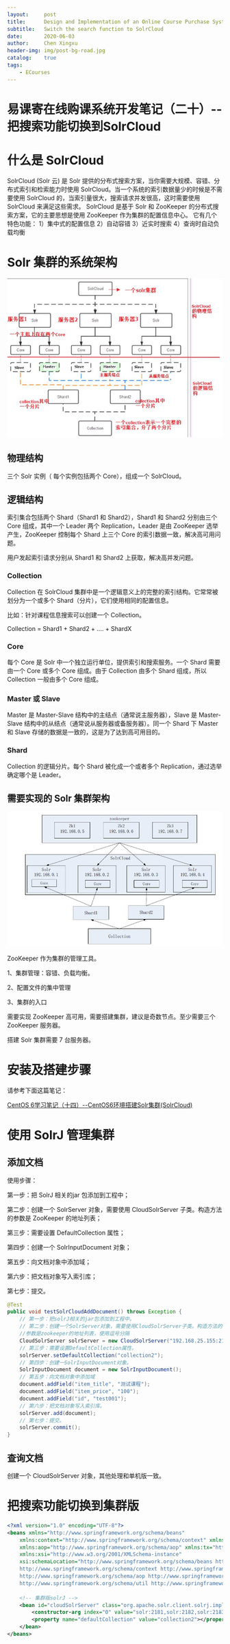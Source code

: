 ```yaml
---
layout:     post
title:      Design and Implementation of an Online Course Purchase System(20)
subtitle:   Switch the search function to SolrCloud
date:       2020-06-03
author:     Chen Xingxu
header-img: img/post-bg-road.jpg
catalog:    true
tags:
    - ECourses
---
```


# 易课寄在线购课系统开发笔记（二十）--把搜索功能切换到SolrCloud

# 什么是 SolrCloud

SolrCloud (Solr 云) 是 Solr 提供的分布式搜索方案，当你需要大规模、容错、分布式索引和检索能力时使用 SolrCloud。当一个系统的索引数据量少的时候是不需要使用 SolrCloud 的，当索引量很大，搜索请求并发很高，这时需要使用 SolrCloud 来满足这些需求。
 SolrCloud 是基于 Solr 和 ZooKeeper 的分布式搜索方案，它的主要思想是使用 ZooKeeper 作为集群的配置信息中心。
它有几个特色功能：
1）集中式的配置信息
2）自动容错
3）近实时搜索
4）查询时自动负载均衡

# Solr 集群的系统架构

![](/img-post/2020-06-03-ecourses-common/08-01.jpg)

## 物理结构

三个 Solr 实例（ 每个实例包括两个 Core），组成一个 SolrCloud。

## 逻辑结构

索引集合包括两个 Shard（Shard1 和 Shard2），Shard1 和 Shard2 分别由三个 Core 组成，其中一个 Leader 两个 Replication，Leader 是由 ZooKeeper 选举产生，ZooKeeper 控制每个 Shard 上三个 Core 的索引数据一致，解决高可用问题。

用户发起索引请求分别从 Shard1 和 Shard2 上获取，解决高并发问题。

 

### Collection

Collection 在 SolrCloud 集群中是一个逻辑意义上的完整的索引结构。它常常被划分为一个或多个 Shard（分片），它们使用相同的配置信息。

比如：针对课程信息搜索可以创建一个 Collection。

 Collection = Shard1 + Shard2 + .... + ShardX

 

### Core

每个 Core 是 Solr 中一个独立运行单位，提供索引和搜索服务。一个 Shard 需要由一个 Core 或多个 Core 组成。由于 Collection 由多个 Shard 组成，所以 Collection 一般由多个 Core 组成。

### Master 或 Slave

Master 是 Master-Slave 结构中的主结点（通常说主服务器），Slave 是 Master-Slave 结构中的从结点（通常说从服务器或备服务器）。同一个 Shard 下 Master 和 Slave 存储的数据是一致的，这是为了达到高可用目的。

### Shard

Collection 的逻辑分片。每个 Shard 被化成一个或者多个 Replication，通过选举确定哪个是 Leader。

## 需要实现的 Solr 集群架构

![](/img-post/2020-06-03-ecourses-common/08-02.jpg)

ZooKeeper 作为集群的管理工具。

1、集群管理：容错、负载均衡。

2、配置文件的集中管理

3、集群的入口

 需要实现 ZooKeeper 高可用，需要搭建集群，建议是奇数节点。至少需要三个 ZooKeeper 服务器。

 搭建 Solr 集群需要 7 台服务器。

# 安装及搭建步骤

请参考下面这篇笔记：

[CentOS 6学习笔记（十四）--CentOS6环境搭建Solr集群(SolrCloud)](https://blog.csdn.net/gaoxiaokun4282/article/details/106431864)

# 使用 SolrJ 管理集群

## 添加文档

使用步骤：

第一步：把 SolrJ 相关的jar 包添加到工程中；

第二步：创建一个 SolrServer 对象，需要使用 CloudSolrServer 子类。构造方法的参数是 ZooKeeper 的地址列表；

第三步：需要设置 DefaultCollection 属性；

第四步：创建一个 SolrInputDocument 对象；

第五步：向文档对象中添加域；

第六步：把文档对象写入索引库；

第七步：提交。

```java
@Test
public void testSolrCloudAddDocument() throws Exception {
    // 第一步：把solrJ相关的jar包添加到工程中。
    // 第二步：创建一个SolrServer对象，需要使用CloudSolrServer子类。构造方法的参数是zookeeper的地址列表。
    //参数是zookeeper的地址列表，使用逗号分隔
    CloudSolrServer solrServer = new CloudSolrServer("192.168.25.155:2181,192.168.25.155:2182,192.168.25.155:2183");
    // 第三步：需要设置DefaultCollection属性。
    solrServer.setDefaultCollection("collection2");
    // 第四步：创建一SolrInputDocument对象。
    SolrInputDocument document = new SolrInputDocument();
    // 第五步：向文档对象中添加域
    document.addField("item_title", "测试课程");
    document.addField("item_price", "100");
    document.addField("id", "test001");
    // 第六步：把文档对象写入索引库。
    solrServer.add(document);
    // 第七步：提交。
    solrServer.commit();
}
```

## 查询文档

创建一个 CloudSolrServer 对象，其他处理和单机版一致。

# 把搜索功能切换到集群版

```xml
<?xml version="1.0" encoding="UTF-8"?>
<beans xmlns="http://www.springframework.org/schema/beans"
	xmlns:context="http://www.springframework.org/schema/context" xmlns:p="http://www.springframework.org/schema/p"
	xmlns:aop="http://www.springframework.org/schema/aop" xmlns:tx="http://www.springframework.org/schema/tx"
	xmlns:xsi="http://www.w3.org/2001/XMLSchema-instance"
	xsi:schemaLocation="http://www.springframework.org/schema/beans http://www.springframework.org/schema/beans/spring-beans-4.2.xsd
	http://www.springframework.org/schema/context http://www.springframework.org/schema/context/spring-context-4.2.xsd
	http://www.springframework.org/schema/aop http://www.springframework.org/schema/aop/spring-aop-4.2.xsd http://www.springframework.org/schema/tx http://www.springframework.org/schema/tx/spring-tx-4.2.xsd
	http://www.springframework.org/schema/util http://www.springframework.org/schema/util/spring-util-4.2.xsd">

	<!-- 集群版solrJ -->
	<bean id="cloudSolrServer" class="org.apache.solr.client.solrj.impl.CloudSolrServer">
		<constructor-arg index="0" value="solr:2181,solr:2182,solr:2183"></constructor-arg>
		<property name="defaultCollection" value="collection2"></property>
	</bean>
</beans>
```


